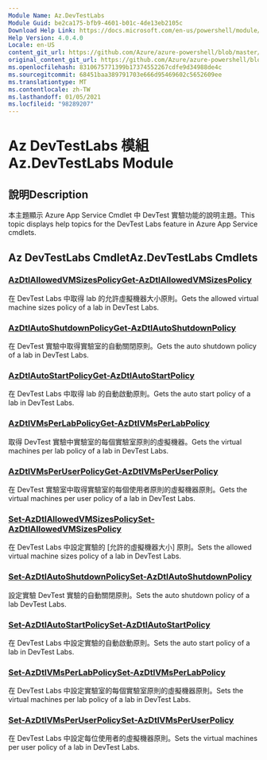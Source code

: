 ```yaml
---
Module Name: Az.DevTestLabs
Module Guid: be2ca175-bfb9-4601-b01c-4de13eb2105c
Download Help Link: https://docs.microsoft.com/en-us/powershell/module/az.devtestlabs
Help Version: 4.0.4.0
Locale: en-US
content_git_url: https://github.com/Azure/azure-powershell/blob/master/src/DevTestLabs/DevTestLabs/help/Az.DevTestLabs.md
original_content_git_url: https://github.com/Azure/azure-powershell/blob/master/src/DevTestLabs/DevTestLabs/help/Az.DevTestLabs.md
ms.openlocfilehash: 8310675771399b17374552267cdfe9d34988de4c
ms.sourcegitcommit: 68451baa389791703e666d95469602c5652609ee
ms.translationtype: MT
ms.contentlocale: zh-TW
ms.lasthandoff: 01/05/2021
ms.locfileid: "98289207"
---
```

# <span data-ttu-id="c0f74-101">Az DevTestLabs 模組</span><span class="sxs-lookup"><span data-stu-id="c0f74-101">Az.DevTestLabs Module</span></span>
## <span data-ttu-id="c0f74-102">說明</span><span class="sxs-lookup"><span data-stu-id="c0f74-102">Description</span></span>
<span data-ttu-id="c0f74-103">本主題顯示 Azure App Service Cmdlet 中 DevTest 實驗功能的說明主題。</span><span class="sxs-lookup"><span data-stu-id="c0f74-103">This topic displays help topics for the DevTest Labs feature in Azure App Service cmdlets.</span></span>

## <span data-ttu-id="c0f74-104">Az DevTestLabs Cmdlet</span><span class="sxs-lookup"><span data-stu-id="c0f74-104">Az.DevTestLabs Cmdlets</span></span>
### [<span data-ttu-id="c0f74-105">AzDtlAllowedVMSizesPolicy</span><span class="sxs-lookup"><span data-stu-id="c0f74-105">Get-AzDtlAllowedVMSizesPolicy</span></span>](Get-AzDtlAllowedVMSizesPolicy.md)
<span data-ttu-id="c0f74-106">在 DevTest Labs 中取得 lab 的允許虛擬機器大小原則。</span><span class="sxs-lookup"><span data-stu-id="c0f74-106">Gets the allowed virtual machine sizes policy of a lab in DevTest Labs.</span></span>

### [<span data-ttu-id="c0f74-107">AzDtlAutoShutdownPolicy</span><span class="sxs-lookup"><span data-stu-id="c0f74-107">Get-AzDtlAutoShutdownPolicy</span></span>](Get-AzDtlAutoShutdownPolicy.md)
<span data-ttu-id="c0f74-108">在 DevTest 實驗中取得實驗室的自動關閉原則。</span><span class="sxs-lookup"><span data-stu-id="c0f74-108">Gets the auto shutdown policy of a lab in DevTest Labs.</span></span>

### [<span data-ttu-id="c0f74-109">AzDtlAutoStartPolicy</span><span class="sxs-lookup"><span data-stu-id="c0f74-109">Get-AzDtlAutoStartPolicy</span></span>](Get-AzDtlAutoStartPolicy.md)
<span data-ttu-id="c0f74-110">在 DevTest Labs 中取得 lab 的自動啟動原則。</span><span class="sxs-lookup"><span data-stu-id="c0f74-110">Gets the auto start policy of a lab in DevTest Labs.</span></span>

### [<span data-ttu-id="c0f74-111">AzDtlVMsPerLabPolicy</span><span class="sxs-lookup"><span data-stu-id="c0f74-111">Get-AzDtlVMsPerLabPolicy</span></span>](Get-AzDtlVMsPerLabPolicy.md)
<span data-ttu-id="c0f74-112">取得 DevTest 實驗中實驗室的每個實驗室原則的虛擬機器。</span><span class="sxs-lookup"><span data-stu-id="c0f74-112">Gets the virtual machines per lab policy of a lab in DevTest Labs.</span></span>

### [<span data-ttu-id="c0f74-113">AzDtlVMsPerUserPolicy</span><span class="sxs-lookup"><span data-stu-id="c0f74-113">Get-AzDtlVMsPerUserPolicy</span></span>](Get-AzDtlVMsPerUserPolicy.md)
<span data-ttu-id="c0f74-114">在 DevTest 實驗室中取得實驗室的每個使用者原則的虛擬機器原則。</span><span class="sxs-lookup"><span data-stu-id="c0f74-114">Gets the virtual machines per user policy of a lab in DevTest Labs.</span></span>

### [<span data-ttu-id="c0f74-115">Set-AzDtlAllowedVMSizesPolicy</span><span class="sxs-lookup"><span data-stu-id="c0f74-115">Set-AzDtlAllowedVMSizesPolicy</span></span>](Set-AzDtlAllowedVMSizesPolicy.md)
<span data-ttu-id="c0f74-116">在 DevTest Labs 中設定實驗的 [允許的虛擬機器大小] 原則。</span><span class="sxs-lookup"><span data-stu-id="c0f74-116">Sets the allowed virtual machine sizes policy of a lab in DevTest Labs.</span></span>

### [<span data-ttu-id="c0f74-117">Set-AzDtlAutoShutdownPolicy</span><span class="sxs-lookup"><span data-stu-id="c0f74-117">Set-AzDtlAutoShutdownPolicy</span></span>](Set-AzDtlAutoShutdownPolicy.md)
<span data-ttu-id="c0f74-118">設定實驗 DevTest 實驗的自動關閉原則。</span><span class="sxs-lookup"><span data-stu-id="c0f74-118">Sets the auto shutdown policy of a lab DevTest Labs.</span></span>

### [<span data-ttu-id="c0f74-119">Set-AzDtlAutoStartPolicy</span><span class="sxs-lookup"><span data-stu-id="c0f74-119">Set-AzDtlAutoStartPolicy</span></span>](Set-AzDtlAutoStartPolicy.md)
<span data-ttu-id="c0f74-120">在 DevTest Labs 中設定實驗的自動啟動原則。</span><span class="sxs-lookup"><span data-stu-id="c0f74-120">Sets the auto start policy of a lab in DevTest Labs.</span></span>

### [<span data-ttu-id="c0f74-121">Set-AzDtlVMsPerLabPolicy</span><span class="sxs-lookup"><span data-stu-id="c0f74-121">Set-AzDtlVMsPerLabPolicy</span></span>](Set-AzDtlVMsPerLabPolicy.md)
<span data-ttu-id="c0f74-122">在 DevTest Labs 中設定實驗室的每個實驗室原則的虛擬機器原則。</span><span class="sxs-lookup"><span data-stu-id="c0f74-122">Sets the virtual machines per lab policy of a lab in DevTest Labs.</span></span>

### [<span data-ttu-id="c0f74-123">Set-AzDtlVMsPerUserPolicy</span><span class="sxs-lookup"><span data-stu-id="c0f74-123">Set-AzDtlVMsPerUserPolicy</span></span>](Set-AzDtlVMsPerUserPolicy.md)
<span data-ttu-id="c0f74-124">在 DevTest Labs 中設定每位使用者的虛擬機器原則。</span><span class="sxs-lookup"><span data-stu-id="c0f74-124">Sets the virtual machines per user policy of a lab in DevTest Labs.</span></span>

